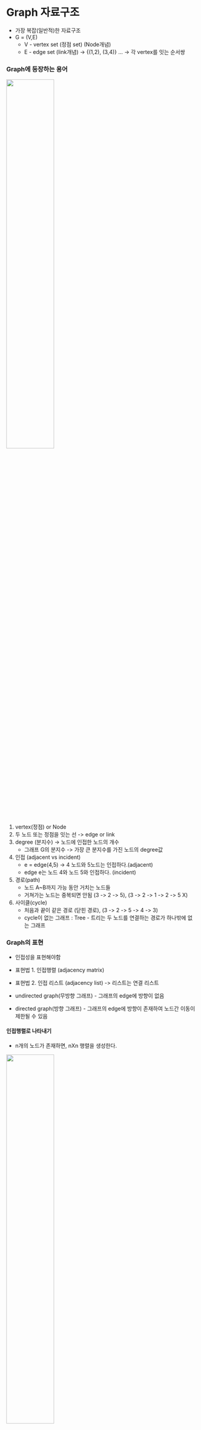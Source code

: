 # Graph 자료구조

- 가장 복잡(일반적)한 자료구조
- G = (V,E)
  - V - vertex set (정점 set) (Node개념)
  - E - edge set (link개념) -> {(1,2), (3,4)} ... -> 각 vertex를 잇는 순서쌍

### Graph에 등장하는 용어

<img src="images/graphDS.jpg" height="50%" width="50%"/>

1. vertex(정점) or Node
2. 두 노드 또는 정점을 잇는 선 -> edge or link
3. degree (분지수) -> 노드에 인접한 노드의 개수
   - 그래프 G의 분지수 -> 가장 큰 분지수를 가진 노드의 degree값
4. 인접 (adjacent vs incident)
   - e = edge(4,5) -> 4 노드와 5노드는 인접하다.(adjacent)
   - edge e는 노드 4와 노드 5와 인접하다. (incident)
5. 경로(path)
   - 노드 A~B까지 가능 동안 거치는 노드들
   - 거쳐가는 노드는 중복되면 안됨 (3 -> 2 -> 5), (3 -> 2 -> 1 -> 2 -> 5 X)
6. 사이클(cycle)
   - 처음과 끝이 같은 경로 (닫힌 경로), (3 -> 2 -> 5 -> 4 -> 3)
   - cycle이 없는 그래프 : Tree - 트리는 두 노드를 연결하는 경로가 하나밖에 없는 그래프

### Graph의 표현

- 인접성을 표현해야함

- 표현법 1. 인접행렬 (adjacency matrix)
- 표현법 2. 인접 리스트 (adjacency list) -> 리스트는 연결 리스트

- undirected graph(무방향 그래프) - 그래프의 edge에 방향이 없음
- directed graph(방향 그래프) - 그래프의 edge에 방향이 존재하여 노드간 이동이 제한될 수 있음

#### 인접행렬로 나타내기

- n개의 노드가 존재하면, nXn 행렬을 생성한다.

<img src="images/graph_matrix.png" height="50%" width="50%"/>

- graph A

  - 대각행렬은 각 노드 스스로에 대한 경로를 표현 (1->1) : 0또는 1로 일관성 있게 표현하면 됨
  - 무방향 그래프를 전제하에, 대각원소 기준 인접행렬은 대칭적으로 나타난다.
  - (1,2)원소값 -> 1 -> 1노드와 2노드 사이에 edge가 존재한다는 뜻
  - 1과 0값은 노드들 간의 edge 유무를 표현

- directed graph의 경우
  - 노드 스스로에게 edge 부여하는 값 제외하고 edge의 값에 가중치를 부여하여 표현 (weight value), 가중치는 임의의 값

#### 인접 리스트로 나타내기

- 인접 행렬의 경우 무방향 그래프에서 대칭 edge의 표현에 있어서 데이터 낭비가 존재함.

<img src="images/graph_list.png" height="50%" width="50%"/>

- 그림 참고

  - 1노드의 edge (1,2), (1,3), (1,4)...
  - edge표현은 순서에 구애 받지 않음 - (1,3), (1,4), (1,2)로도 표현 가능
  - 각 노드 스스로에게 edge를 부여 -> 일관성있게 진행하면 됨

- directed graph의 경우
  - 인접행렬과 마찬가지로 edge표현에 가중치를 두어 표현
  - 1 -> \[2\] edge가 존재 => 1 -> \[2, weightValue\]

### 그래프 기본연산

- G = (V,E), |V| = n, |E| = m

#### 인접행렬

1. memory : O(n^2)
2. e = (u,v)가 존재하는가?
   - if G\[u\]\[v\] == 1로 찾기 -> O(1)
3. u에 인접한 모든 노드 v에 대한 특정연산 -> O(n), 각 노드에 대한 edge 유무 판단을 위해 모든 노드의 edge값을 검사해야함.

```python
#pseudo code
for v in range(1,n+1):
    do with G[u][v]
```

4. new edge(u,v) 삽입 -> G\[u\]\[v\] = 1 -> O(1)
5. edge(u,v) 삭제 -> G\[u\]\[v\] = 0 대입 -> O(1)

#### 인접리스트

1. memory : O(n+m)
2. G\[u\].search(v) - G\[u\]는 인접리스트
   - 최악의 경우 노드 u 스스로를 제외하고 u가 모든 노드와 연결되어 있는 상태 -> worst case - search가 O(n)
3. u에 인접한 모든 노드 v에 대한 특정연산 -> O(인접한 노드의 수) - worst case의 경우 O(n)

```python
#pseudo code
for each edge in G[u]:
    do something
```

4. new edge(u,v)삽입 -> G\[u\].pushFront(v) -> O(1)
5. edge(u,v) 삭제
   - x = G\[u\].search(v)
   - G\[u\].remove(x)
   - 최악의 경우 search에 O(n)시간 발생

- 인접행렬과 인접리스트의 비교
  - 연산 자체는 인접행렬이 효율적인 부분이 더 많음
  - 결정적으로 그래프 자체가 차지하는 메모리의 크기가 인접리스트가 더 좋음
  - n개의 노드에 비해 edge의 수인 m값이 상대적으로 작으면 **sparse라고 표현**
  - **dense**의 경우는 edge의 개수가 n과 비교하여 큰 상황

* 참고 - python의 리스트로 인접리스트를 구현하려면 순서에 구애받지 않기 위해 append함수를 사용해야함!!!!

## 그래프 순회 (Graph Traversal) : DFS(Depth First Search)

- 그래프의 순회 방법
  1. DFS (깊이 우선 탐색)
  2. BFS (너비 우선 탐색)

1. DFS

   - 알파벳을 노드의 값으로 갖는 graph가 존재한다고 가정.
   - a와 인접한 노드들 중 특정 기준을 만들어 먼저 search할 노드를 선택하여 진행 (알파벳 사전편찬 순으로 진행한다고 가정)
   - a와 b,c노드가 인접했다고 가정하면 a->b로 서치
   - b에서 다시 b와 인접한 여러 노드들 중 기준에 맞으면서 search하지 않은 노드로 진행
   - 끝까지 가서 더 이상 search할 노드가 존재하지 않으면 backtrack으로 search를 시작한 노드까지 이동
   - backtrack은 역추적 진행하다가 인접한 노드들 중 search하지 않은 노드가 존재할 때 역추적 그만두고 다시 해당 인접노드로 search를 진행

2. BFS
   - a와 인접한 노드 b,c가 있으면, 해당 노드들을 모두 search한 뒤에 다음 레벨로 넘어가는 방식
   - 모든 형제 노드들을 search

### DFS순회방법

<img src="images/DFS.png" height="50%" width="50%" />

- a에서 DFS로 순회

  - a -> b -> c -> d -> f 이후 backtrack -> b까지 옴
  - b -> e -> g 이후 backtrack
  - b -> h 이후 backtrack하여 a까지 이동

- code구현 -> recursive case

```python
#pseudo code
global currentTime = 1

def DFS(v):
    mark[v] = "visited"
    pre[v] = currentTime # pre[v]는 v의 첫번째 방문 시간
    currentTime += 1
    for each edge(v,w): # v에 인접한 모든 노드 w에 대해
        if mark[w] != "visited":
            parent[w] = v
            DFS(w)
    # v에 인접한 모든 노드를 고려한 상태이기 때문에 for loop를 탈출함
    post[v] = currentTime # v에서 인접한 모든 노드를 방문 완료한 순간, v에서 DFS가 완료된 시간
    currentTime+=1
    # return

def DFSALL(G): #그래프 G의 컴포넌트가 떨어져 있는 상황도 있음
    for all nodes in G:
        mark[v] = "unvisited"
    for all nodes v:
        if mark[v] != "visited":
            DFS(v)
```

- DFS 함수 정의에 따라 도식화한 그림 -> Tree형태를 띰. -> DFS Tree (parent리스트를 통해 도식화)

- pre,post time & parent list가 핵심
- 추가적으로 DFSALL(G) : #graph G를 DFS search

- code 구현 -> non recursive case
  - 비재귀적 구현에서는 stack이 등장
  - currentTime, pre&post time 정의는 직접 추가 필요

```python
def DFS(s):
    stack.push((∅, s)) # ∅는 부모노드, s는 현재 방문노드
    while stack is not empty:
        p, v = stack.pop() # tuple형태로 stack에 저장하기 때문에 unpacking하여 p,v에 저장
        if v is unmarked:
            mark[v] = "visited"
            parent[v] = p
            for each edge(v,w):
                if w is unmarked:
                    stack.push((v,w)) # push또한 저장 기준에 입각하여 진행 - 사전편찬 순으로...예시
                    # 먼저 방문이 진행되는 노드가 top에 오도록 push
```

- DFS tree의 경우 본 그래프에서 나타났던 모든 edge가 표기되지 않을 수 있음.

  - DFS에서 나타나지 않은 edge -> back edge

- back edge존재 의미
  - ex) DFS 이미지에서 c - f - d 트리에서 f -> c로의 back edge가 존재
  - c - f - d 로 구성되는 cycle이 존재한다는 뜻.

<img src="images/DFStree.png" height="30%" width="60$"/>

- pretime~post time 구간의 포함관계가 DFS tree를 구성한다.

### DAG (Directed Acyclic Graph) : 사이클이 없는 방향 그래프

- 선후 관계에 따라 상위노드로부터 데이터를 받는데, 하위 노드의 입장에서 자신의 모든 상위 노드가 일련의 처리 과정을 마쳐 자신에게 특정 데이터를 전달해주고 나서야 자신도 상위 입장의 노드가 되어 하위 노드에게 데이터 처리를 시작할 수 있게 된다.

<img src="images/topological.png" height="50%" width="50%"/>

- 선후 관계에 따라 일의 순서를 결정 -> topological sorting(위상정렬)
- post time값이 가장 작은 값 -> 가장 먼저 처리가 끝나는 노드
  - incoming만 있고 outgoing은 없는 노드.
  - 위상정렬에 따라 가장 마지막에 위치해야함.
  - 이후 post time 비교하며 차례로 배열 (post time가장 큰 값을 가진 노드가 가장 처음에 위치해야함)
